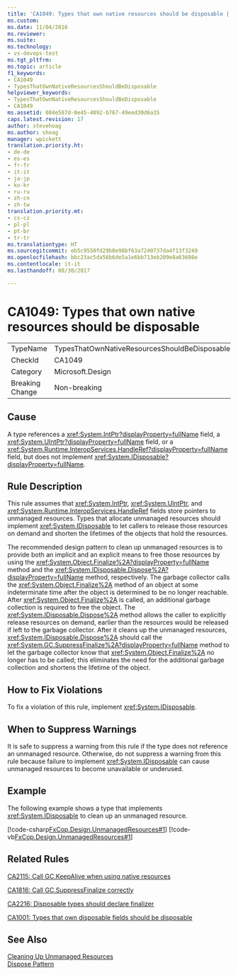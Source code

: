 ```yaml
---
title: 'CA1049: Types that own native resources should be disposable | Microsoft Docs'
ms.custom: 
ms.date: 11/04/2016
ms.reviewer: 
ms.suite: 
ms.technology:
- vs-devops-test
ms.tgt_pltfrm: 
ms.topic: article
f1_keywords:
- CA1049
- TypesThatOwnNativeResourcesShouldBeDisposable
helpviewer_keywords:
- TypesThatOwnNativeResourcesShouldBeDisposable
- CA1049
ms.assetid: 084e587d-0e45-4092-b767-49eed30d6a35
caps.latest.revision: 17
author: stevehoag
ms.author: shoag
manager: wpickett
translation.priority.ht:
- de-de
- es-es
- fr-fr
- it-it
- ja-jp
- ko-kr
- ru-ru
- zh-cn
- zh-tw
translation.priority.mt:
- cs-cz
- pl-pl
- pt-br
- tr-tr
ms.translationtype: HT
ms.sourcegitcommit: eb5c9550fd29b0e98bf63a7240737da4f13f3249
ms.openlocfilehash: bbc23ac5da56b6de5a1e6bb713eb209e8a63698e
ms.contentlocale: it-it
ms.lasthandoff: 08/30/2017

---
```

# <a name="ca1049-types-that-own-native-resources-should-be-disposable"></a>CA1049: Types that own native resources should be disposable
|||  
|-|-|  
|TypeName|TypesThatOwnNativeResourcesShouldBeDisposable|  
|CheckId|CA1049|  
|Category|Microsoft.Design|  
|Breaking Change|Non-breaking|  
  
## <a name="cause"></a>Cause  
 A type references a <xref:System.IntPtr?displayProperty=fullName> field, a <xref:System.UIntPtr?displayProperty=fullName> field, or a <xref:System.Runtime.InteropServices.HandleRef?displayProperty=fullName> field, but does not implement <xref:System.IDisposable?displayProperty=fullName>.  
  
## <a name="rule-description"></a>Rule Description  
 This rule assumes that <xref:System.IntPtr>, <xref:System.UIntPtr>, and <xref:System.Runtime.InteropServices.HandleRef> fields store pointers to unmanaged resources. Types that allocate unmanaged resources should implement <xref:System.IDisposable> to let callers to release those resources on demand and shorten the lifetimes of the objects that hold the resources.  
  
 The recommended design pattern to clean up unmanaged resources is to provide both an implicit and an explicit means to free those resources by using the <xref:System.Object.Finalize%2A?displayProperty=fullName> method and the <xref:System.IDisposable.Dispose%2A?displayProperty=fullName> method, respectively. The garbage collector calls the <xref:System.Object.Finalize%2A> method of an object at some indeterminate time after the object is determined to be no longer reachable. After <xref:System.Object.Finalize%2A> is called, an additional garbage collection is required to free the object. The <xref:System.IDisposable.Dispose%2A> method allows the caller to explicitly release resources on demand, earlier than the resources would be released if left to the garbage collector. After it cleans up the unmanaged resources, <xref:System.IDisposable.Dispose%2A> should call the <xref:System.GC.SuppressFinalize%2A?displayProperty=fullName> method to let the garbage collector know that <xref:System.Object.Finalize%2A> no longer has to be called; this eliminates the need for the additional garbage collection and shortens the lifetime of the object.  
  
## <a name="how-to-fix-violations"></a>How to Fix Violations  
 To fix a violation of this rule, implement <xref:System.IDisposable>.  
  
## <a name="when-to-suppress-warnings"></a>When to Suppress Warnings  
 It is safe to suppress a warning from this rule if the type does not reference an unmanaged resource. Otherwise, do not suppress a warning from this rule because failure to implement <xref:System.IDisposable> can cause unmanaged resources to become unavailable or underused.  
  
## <a name="example"></a>Example  
 The following example shows a type that implements <xref:System.IDisposable> to clean up an unmanaged resource.  
  
 [!code-csharp[FxCop.Design.UnmanagedResources#1](../code-quality/codesnippet/CSharp/ca1049-types-that-own-native-resources-should-be-disposable_1.cs)] [!code-vb[FxCop.Design.UnmanagedResources#1](../code-quality/codesnippet/VisualBasic/ca1049-types-that-own-native-resources-should-be-disposable_1.vb)]  
  
## <a name="related-rules"></a>Related Rules  
 [CA2115: Call GC.KeepAlive when using native resources](../code-quality/ca2115-call-gc-keepalive-when-using-native-resources.md)  
  
 [CA1816: Call GC.SuppressFinalize correctly](../code-quality/ca1816-call-gc-suppressfinalize-correctly.md)  
  
 [CA2216: Disposable types should declare finalizer](../code-quality/ca2216-disposable-types-should-declare-finalizer.md)  
  
 [CA1001: Types that own disposable fields should be disposable](../code-quality/ca1001-types-that-own-disposable-fields-should-be-disposable.md)  
  
## <a name="see-also"></a>See Also  
 [Cleaning Up Unmanaged Resources](/dotnet/standard/garbage-collection/unmanaged)   
 [Dispose Pattern](/dotnet/standard/design-guidelines/dispose-pattern)

